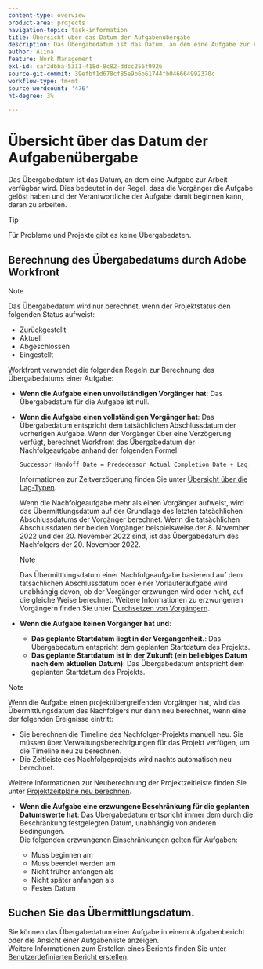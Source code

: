 ```yaml
---
content-type: overview
product-area: projects
navigation-topic: task-information
title: Übersicht über das Datum der Aufgabenübergabe
description: Das Übergabedatum ist das Datum, an dem eine Aufgabe zur Arbeit verfügbar wird. Dies bedeutet in der Regel, dass die Vorgänger die Aufgabe gelöst haben und der Verantwortliche der Aufgabe damit beginnen kann, daran zu arbeiten.
author: Alina
feature: Work Management
exl-id: caf2dbba-5311-418d-8c82-ddcc256f9926
source-git-commit: 39efbf1d678cf85e9b6b61744fb046664992370c
workflow-type: tm+mt
source-wordcount: '476'
ht-degree: 3%

---
```


# Übersicht über das Datum der Aufgabenübergabe

Das Übergabedatum ist das Datum, an dem eine Aufgabe zur Arbeit verfügbar wird. Dies bedeutet in der Regel, dass die Vorgänger die Aufgabe gelöst haben und der Verantwortliche der Aufgabe damit beginnen kann, daran zu arbeiten.

>[!TIP]
>
>Für Probleme und Projekte gibt es keine Übergabedaten.

## Berechnung des Übergabedatums durch Adobe Workfront

>[!NOTE]
>
>Das Übergabedatum wird nur berechnet, wenn der Projektstatus den folgenden Status aufweist:
>
>* Zurückgestellt
>* Aktuell
>* Abgeschlossen
>* Eingestellt
>


Workfront verwendet die folgenden Regeln zur Berechnung des Übergabedatums einer Aufgabe:

* **Wenn die Aufgabe einen unvollständigen Vorgänger hat**: Das Übergabedatum für die Aufgabe ist null.
* **Wenn die Aufgabe einen vollständigen Vorgänger hat**: Das Übergabedatum entspricht dem tatsächlichen Abschlussdatum der vorherigen Aufgabe. Wenn der Vorgänger über eine Verzögerung verfügt, berechnet Workfront das Übergabedatum der Nachfolgeaufgabe anhand der folgenden Formel:

   `Successor Handoff Date = Predecessor Actual Completion Date + Lag`

   Informationen zur Zeitverzögerung finden Sie unter [Übersicht über die Lag-Typen](../use-prdcssrs/lag-types.md).

   Wenn die Nachfolgeaufgabe mehr als einen Vorgänger aufweist, wird das Übermittlungsdatum auf der Grundlage des letzten tatsächlichen Abschlussdatums der Vorgänger berechnet. Wenn die tatsächlichen Abschlussdaten der beiden Vorgänger beispielsweise der 8. November 2022 und der 20. November 2022 sind, ist das Übergabedatum des Nachfolgers der 20. November 2022.

   >[!NOTE]
   >
   >   Das Übermittlungsdatum einer Nachfolgeaufgabe basierend auf dem tatsächlichen Abschlussdatum oder einer Vorläuferaufgabe wird unabhängig davon, ob der Vorgänger erzwungen wird oder nicht, auf die gleiche Weise berechnet. Weitere Informationen zu erzwungenen Vorgängern finden Sie unter [Durchsetzen von Vorgängern](../use-prdcssrs/enforced-predecessors.md).


* **Wenn die Aufgabe keinen Vorgänger hat und**:

   * **Das geplante Startdatum liegt in der Vergangenheit.**: Das Übergabedatum entspricht dem geplanten Startdatum des Projekts.
   * **Das geplante Startdatum ist in der Zukunft (ein beliebiges Datum nach dem aktuellen Datum)**: Das Übergabedatum entspricht dem geplanten Startdatum des Projekts.

>[!NOTE]
>
>Wenn die Aufgabe einen projektübergreifenden Vorgänger hat, wird das Übermittlungsdatum des Nachfolgers nur dann neu berechnet, wenn eine der folgenden Ereignisse eintritt:
>
>* Sie berechnen die Timeline des Nachfolger-Projekts manuell neu. Sie müssen über Verwaltungsberechtigungen für das Projekt verfügen, um die Timeline neu zu berechnen.
>* Die Zeitleiste des Nachfolgeprojekts wird nachts automatisch neu berechnet.
>
>Weitere Informationen zur Neuberechnung der Projektzeitleiste finden Sie unter [Projektzeitpläne neu berechnen](../../../manage-work/projects/manage-projects/recalculate-project-timeline.md).

* **Wenn die Aufgabe eine erzwungene Beschränkung für die geplanten Datumswerte hat**: Das Übergabedatum entspricht immer dem durch die Beschränkung festgelegten Datum, unabhängig von anderen Bedingungen.\
   Die folgenden erzwungenen Einschränkungen gelten für Aufgaben:

   * Muss beginnen am
   * Muss beendet werden am
   * Nicht früher anfangen als
   * Nicht später anfangen als
   * Festes Datum

## Suchen Sie das Übermittlungsdatum.

Sie können das Übergabedatum einer Aufgabe in einem Aufgabenbericht oder die Ansicht einer Aufgabenliste anzeigen.\
Weitere Informationen zum Erstellen eines Berichts finden Sie unter [Benutzerdefinierten Bericht erstellen](../../../reports-and-dashboards/reports/creating-and-managing-reports/create-custom-report.md).
